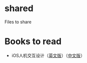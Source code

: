 # shared
Files to share

# Books to read
* iOS人机交互设计（[英文版][English]）（[中文版][Chinese]）

[English]: https://developer.apple.com/library/ios/documentation/UserExperience/Conceptual/MobileHIG/ "英文原版"
[Chinese]: http://www.cocoachina.com/industry/20130628/6502.html "中文翻译"
